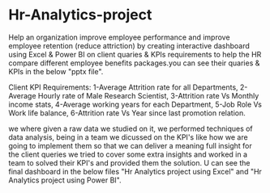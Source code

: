 # Hr-Analytics-project
Help an organization improve employee performance and improve employee retention (reduce attriction) by creating interactive dashboard using Excel & Power BI 
on client quaries & KPIs requirements to help the HR compare different employee benefits packages.you can see their quaries & KPIs in the below "pptx file".

Client KPI Requirements:
1-Average Attrition rate for all Departments,
2-Average Hourly rate of Male Research Scientist,
3-Attrition rate Vs Monthly income stats,
4-Average working years for each Department,
5-Job Role Vs Work life balance,
6-Attrition rate Vs Year since last promotion relation.

we where given a raw data we studied on it, we performed techniques of data analysis,
being in a team we dicussed on the KPI's like how we are going to implement them so that we can deliver a meaning full insight for the client queries
we tried to cover some extra insights and worked in a team to solved their KPI's and provided them the solution.
U can see the final dashboard in the below files "Hr Analytics project using Excel" and "Hr Analytics project using Power BI".

